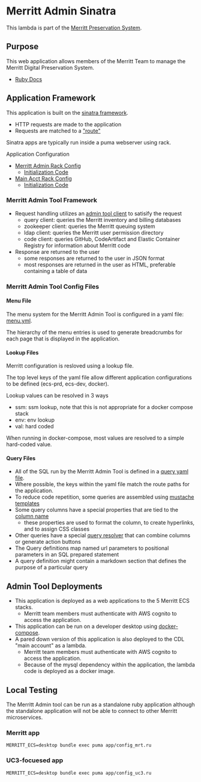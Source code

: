 # Merritt Admin Sinatra

This lambda is part of the [Merritt Preservation System](https://github.com/CDLUC3/mrt-doc). 

## Purpose

This web application allows members of the Merritt Team to manage the Merritt Digital Preservation System.

- [Ruby Docs](https://merritt.uc3dev.cdlib.org/api/mrt-admin-sinatra/ruby/index.html)

## Application Framework

This application is built on the [sinatra framework](https://sinatrarb.com/intro.html).
- HTTP requests are made to the application
- Requests are matched to a ["route"](/app/lib/routes)

Sinatra apps are typically run inside a puma webserver using rack.

Application Configuration
- [Merritt Admin Rack Config](/app/config_mrt.ru)
  - [Initialization Code](/app/admin_mrt.rb)
- [Main Acct Rack Config](/app/config_uc3.ru)
  - [Initialization Code](/app/admin_uc3.rb)

### Merritt Admin Tool Framework
- Request handling utilizes an [admin tool client](/app/lib/client) to satisify the request
  - query client: queries the Merritt inventory and billing databases
  - zookeeper client: queries the Merritt queuing system
  - ldap client: queries the Merritt user permission directory
  - code client: queries GitHub, CodeArtifact and Elastic Container Registry for information about Merritt code
- Response are returned to the user
  - some responses are returned to the user in JSON format
  - most responses are returned in the user as HTML, preferable containing a table of data

### Merritt Admin Tool Config Files

#### Menu File

The menu system for the Merritt Admin Tool is configured in a yaml file: [menu.yml](/app/config/mrt/menu.yml).

The hierarchy of the menu entries is used to generate breadcrumbs for each page that is displayed in the application.

#### Lookup Files

Merritt configuration is resloved using a lookup file.

The top level keys of the yaml file allow different application configurations to be defined (ecs-prd, ecs-dev, docker).

Lookup values can be resolved in 3 ways
- ssm: ssm lookup, note that this is not appropriate for a docker compose stack
- env: env lookup
- val: hard coded

When running in docker-compose, most values are resolved to a simple hard-coded value.

#### Query Files

- All of the SQL run by the Merritt Admin Tool is defined in a [query yaml file](/app/config/mrt/query/README.md).
- Where possible, the keys within the yaml file match the route paths for the application.
- To reduce code repetition, some queries are assembled using [mustache templates](https://github.com/mustache/mustache)
- Some query columns have a special properties that are tied to the [column name](/app/config/mrt/query/query.sql.cols.yml)
  - these properties are used to format the column, to create hyperlinks, and to assign CSS classes
- Other queries have a special [query resolver](/app/lib/client/query/query_resolvers.rb) that can combine columns or generate action buttons
- The Query definitions map named url parameters to positional parameters in an SQL prepared statement
- A query definition might contain a markdown section that defines the purpose of a particular query

## Admin Tool Deployments

- This application is deployed as a web applications to the 5 Merritt ECS stacks.
  - Merritt team members must authenticate with AWS cognito to access the application.
- This application can be run on a developer desktop using [docker-compose](https://github.com/CDLUC3/merritt-docker/blob/main/README.md).
- A pared down version of this application is also deployed to the CDL "main account" as a lambda.
  - Merritt team members must authenticate with AWS cognito to access the application.
  - Because of the mysql dependency within the application, the lambda code is deployed as a docker image.

## Local Testing

The Merritt Admin tool can be run as a standalone ruby application although the standalone application 
will not be able to connect to other Merritt microservices.

### Merritt app
```
MERRITT_ECS=desktop bundle exec puma app/config_mrt.ru
```

### UC3-focuesed app
```
MERRITT_ECS=desktop bundle exec puma app/config_uc3.ru
```
